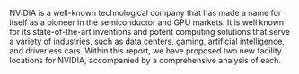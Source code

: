  NVIDIA is a well-known technological company that has made a name for itself as a pioneer in the semiconductor and GPU markets. It is well known for its state-of-the-art inventions and potent 
computing solutions that serve a variety of industries, such as data centers, gaming, artificial intelligence, and driverless cars. 
 Within this report, we have proposed two new facility locations for NVIDIA, accompanied by a comprehensive analysis of each. 
